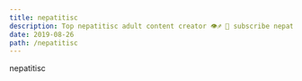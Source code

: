 ```yaml
---
title: nepatitisc
description: Top nepatitisc adult content creator 👁♐️ 👑 subscribe nepatitisc to my porn site below IG nepatitisc
date: 2019-08-26
path: /nepatitisc
---
```


nepatitisc